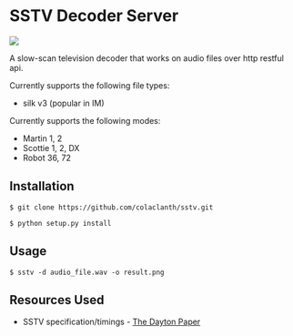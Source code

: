 SSTV Decoder Server
============

![](https://raw.githubusercontent.com/colaclanth/sstv/master/examples/m1.png)

A slow-scan television decoder that works on audio files over http restful api.

Currently supports the following file types:
* silk v3 (popular in IM)


Currently supports the following modes:
* Martin 1, 2
* Scottie 1, 2, DX
* Robot 36, 72

Installation
------------

```
$ git clone https://github.com/colaclanth/sstv.git

$ python setup.py install
```

Usage
-----

```
$ sstv -d audio_file.wav -o result.png
```

Resources Used
--------------

* SSTV specification/timings - [The Dayton Paper](http://webcache.googleusercontent.com/search?q=cache:GzP65FlYEtwJ:www.barberdsp.com/downloads/Dayton%2520Paper.pdf)
